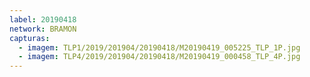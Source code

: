 ```yaml
---
label: 20190418
network: BRAMON
capturas:
  - imagem: TLP1/2019/201904/20190418/M20190419_005225_TLP_1P.jpg
  - imagem: TLP4/2019/201904/20190418/M20190419_000458_TLP_4P.jpg
---
```

